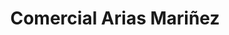 ---
title: "Comercial Arias Mariñez"
url: /san-cristobal/comercial-arias-marinez/
shop: comodidad
---